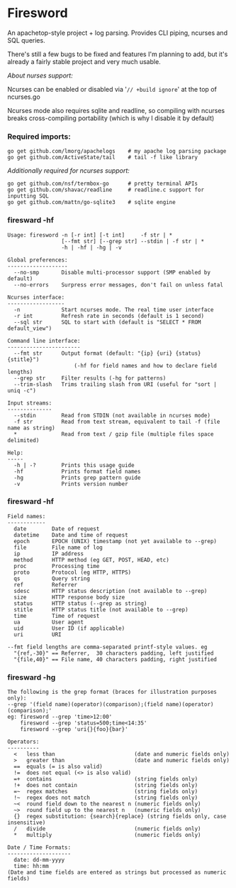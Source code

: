 # Firesword

An apachetop-style project + log parsing. Provides CLI piping, ncurses and SQL queries.

There's still a few bugs to be fixed and features I'm planning to add, but it's already a fairly stable project and very much usable.

_About nurses support:_

Ncurses can be enabled or disabled via '`// +build ignore`' at the top of ncurses.go

Ncurses mode also requires sqlite and readline, so compiling with ncurses breaks cross-compiling portability (which is why I disable it by default)

### Required imports:

    go get github.com/lmorg/apachelogs    # my apache log parsing package
    go get github.com/ActiveState/tail    # tail -f like library

_Additionally required for ncurses support:_

    go get github.com/nsf/termbox-go      # pretty terminal APIs
    go get github.com/shavac/readline     # readline.c support for inputting SQL
    go get github.com/mattn/go-sqlite3    # sqlite engine


### firesward -hf

	Usage: firesword -n [-r int] [-t int]     -f str | *
	                 [--fmt str] [--grep str] --stdin | -f str | *
	                 -h | -hf | -hg | -v

	Global preferences:
	-------------------
	  --no-smp       Disable multi-processor support (SMP enabled by default)
	  --no-errors    Surpress error messages, don't fail on unless fatal

	Ncurses interface:
	------------------
	  -n             Start ncurses mode. The real time user interface
	  -r int         Refresh rate in seconds (default is 1 second)
	  --sql str      SQL to start with (default is "SELECT * FROM default_view")

	Command line interface:
	-----------------------
	  --fmt str      Output format (default: "{ip} {uri} {status} {stitle}")
	                     (-hf for field names and how to declare field lengths)
	  --grep str     Filter results (-hg for patterns)
	  --trim-slash   Trims trailing slash from URI (useful for "sort | uniq -c")

	Input streams:
	--------------
	  --stdin        Read from STDIN (not available in ncurses mode)
	  -f str         Read from text stream, equivalent to tail -f (file name as string)
	  *              Read from text / gzip file (multiple files space delimited)

	Help:
	-----
	  -h | -?        Prints this usage guide
	  -hf            Prints format field names
	  -hg            Prints grep pattern guide
	  -v             Prints version number


### firesward -hf

	Field names:
	------------
	  date        Date of request
	  datetime    Date and time of request
	  epoch       EPOCH (UNIX) timestamp (not yet available to --grep)
	  file        File name of log
	  ip          IP address
	  method      HTTP method (eg GET, POST, HEAD, etc)
	  proc        Processing time
	  proto       Protocol (eg HTTP, HTTPS)
	  qs          Query string
	  ref         Referrer
	  sdesc       HTTP status description (not available to --grep)
	  size        HTTP response body size
	  status      HTTP status (--grep as string)
	  stitle      HTTP status title (not available to --grep)
	  time        Time of request
	  ua          User agent
	  uid         User ID (if applicable)
	  uri         URI

	--fmt field lengths are comma-separated printf-style values. eg
	  "{ref,-30}" == Referrer,  30 characters padding, left justified
	  "{file,40}" == File name, 40 characters padding, right justified


### firesward -hg

	The following is the grep format (braces for illustration purposes only):
	--grep '(field name)(operator)(comparison);(field name)(operator)(comparison);'
	eg: firesword --grep 'time>12:00'
	    firesword --grep 'status=500;time<14:35'
	    firesword --grep 'uri{}{foo}{bar}'

	Operators:
	----------
	  <   less than                         (date and numeric fields only)
	  >   greater than                      (date and numeric fields only)
	  ==  equals (= is also valid)
	  !=  does not equal (<> is also valid)
	  =+  contains                          (string fields only)
	  !+  does not contain                  (string fields only)
	  =~  regex matches                     (string fields only)
	  !~  regex does not match              (string fields only)
	  ~<  round field down to the nearest n (numeric fields only)
	  ~>  round field up to the nearest n   (numeric fields only)
	  {}  regex substitution: {search}{replace} (string fields only, case insensitive)
	  /   divide                            (numeric fields only)
	  *   multiply                          (numeric fields only)

	Date / Time Formats:
	--------------------
	  date: dd-mm-yyyy
	  time: hh:mm
	(Date and time fields are entered as strings but processed as numeric fields)
